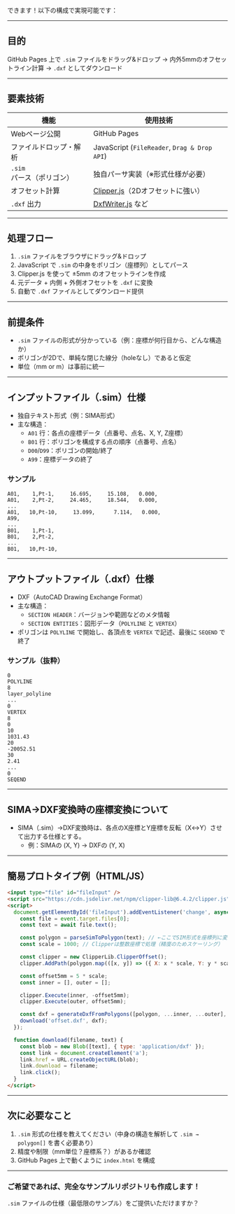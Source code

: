 できます！以下の構成で実現可能です：

---

## **目的**
GitHub Pages 上で `.sim` ファイルをドラッグ&ドロップ → 内外5mmのオフセットライン計算 → `.dxf` としてダウンロード

---

## **要素技術**

| 機能                     | 使用技術                                      |
|--------------------------|-----------------------------------------------|
| Webページ公開             | GitHub Pages                                  |
| ファイルドロップ・解析     | JavaScript (`FileReader`, `Drag & Drop API`) |
| `.sim` パース（ポリゴン） | 独自パーサ実装（※形式仕様が必要）            |
| オフセット計算           | [Clipper.js](https://github.com/junmer/clipper-lib)（2Dオフセットに強い） |
| `.dxf` 出力              | [DxfWriter.js](https://github.com/gdsestimating/dxf-writer) など |

---

## **処理フロー**

1. `.sim` ファイルをブラウザにドラッグ&ドロップ
2. JavaScript で `.sim` の中身をポリゴン（座標列）としてパース
3. Clipper.js を使って ±5mm のオフセットラインを作成
4. 元データ + 内側 + 外側オフセットを `.dxf` に変換
5. 自動で `.dxf` ファイルとしてダウンロード提供

---

## **前提条件**

- `.sim` ファイルの形式が分かっている（例：座標が何行目から、どんな構造か）
- ポリゴンが2Dで、単純な閉じた線分（holeなし）であると仮定
- 単位（mm or m）は事前に統一

---

## **インプットファイル（.sim）仕様**

- 独自テキスト形式（例：SIMA形式）
- 主な構造：
  - `A01` 行：各点の座標データ（点番号、点名、X, Y, Z座標）
  - `B01` 行：ポリゴンを構成する点の順序（点番号、点名）
  - `D00`/`D99`：ポリゴンの開始/終了
  - `A99`：座標データの終了

### サンプル
```
A01,    1,Pt-1,     16.695,     15.108,   0.000,
A01,    2,Pt-2,     24.465,     18.544,   0.000,
...
A01,   10,Pt-10,     13.099,      7.114,   0.000,
A99,
...
B01,    1,Pt-1,
B01,    2,Pt-2,
...
B01,   10,Pt-10,
```

---

## **アウトプットファイル（.dxf）仕様**

- DXF（AutoCAD Drawing Exchange Format）
- 主な構造：
  - `SECTION HEADER`：バージョンや範囲などのメタ情報
  - `SECTION ENTITIES`：図形データ（`POLYLINE` と `VERTEX`）
- ポリゴンは `POLYLINE` で開始し、各頂点を `VERTEX` で記述、最後に `SEQEND` で終了

### サンプル（抜粋）
```
0
POLYLINE
8
layer_polyline
...
0
VERTEX
8
0
10
1031.43
20
-20052.51
30
2.41
...
0
SEQEND
```

---

## **SIMA→DXF変換時の座標変換について**

- SIMA（.sim）→DXF変換時は、各点のX座標とY座標を反転（X↔Y）させて出力する仕様とする。
  - 例：SIMAの (X, Y) → DXFの (Y, X)

---

## **簡易プロトタイプ例（HTML/JS）**
```html
<input type="file" id="fileInput" />
<script src="https://cdn.jsdelivr.net/npm/clipper-lib@6.4.2/clipper.js"></script>
<script>
  document.getElementById('fileInput').addEventListener('change', async (event) => {
    const file = event.target.files[0];
    const text = await file.text();

    const polygon = parseSimToPolygon(text); // ←ここでSIM形式を座標列に変換する関数が必要
    const scale = 1000; // Clipperは整数座標で処理（精度のためスケーリング）

    const clipper = new ClipperLib.ClipperOffset();
    clipper.AddPath(polygon.map(([x, y]) => ({ X: x * scale, Y: y * scale })), ClipperLib.JoinType.jtRound, ClipperLib.EndType.etClosedPolygon);

    const offset5mm = 5 * scale;
    const inner = [], outer = [];

    clipper.Execute(inner, -offset5mm);
    clipper.Execute(outer, offset5mm);

    const dxf = generateDxfFromPolygons([polygon, ...inner, ...outer], scale);
    download('offset.dxf', dxf);
  });

  function download(filename, text) {
    const blob = new Blob([text], { type: 'application/dxf' });
    const link = document.createElement('a');
    link.href = URL.createObjectURL(blob);
    link.download = filename;
    link.click();
  }
</script>
```

---

## **次に必要なこと**
1. `.sim` 形式の仕様を教えてください（中身の構造を解析して `.sim → polygon[]` を書く必要あり）
2. 精度や制限（mm単位？座標系？）があるか確認
3. GitHub Pages 上で動くように `index.html` を構成

---

### ご希望であれば、完全なサンプルリポジトリも作成します！  
`.sim` ファイルの仕様（最低限のサンプル）をご提供いただけますか？
